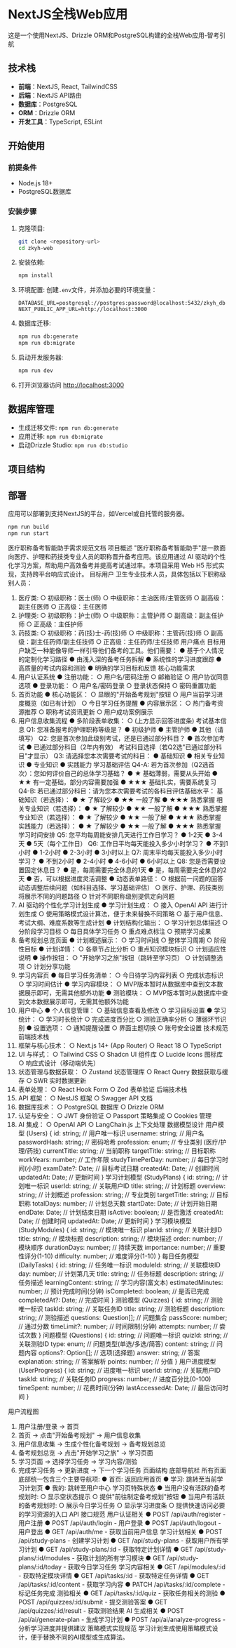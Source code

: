 # NextJS全栈Web应用

这是一个使用NextJS、Drizzle ORM和PostgreSQL构建的全栈Web应用-智考引航

## 技术栈

- **前端**：NextJS, React, TailwindCSS
- **后端**：NextJS API路由
- **数据库**：PostgreSQL
- **ORM**：Drizzle ORM
- **开发工具**：TypeScript, ESLint



## 开始使用

### 前提条件

- Node.js 18+ 
- PostgreSQL数据库

### 安装步骤

1. 克隆项目:
   ```bash
   git clone <repository-url>
   cd zkyh-web
   ```

2. 安装依赖:
   ```bash
   npm install
   ```

3. 环境配置:
   创建`.env`文件，并添加必要的环境变量：
   ```
   DATABASE_URL=postgresql://postgres:password@localhost:5432/zkyh_db
   NEXT_PUBLIC_APP_URL=http://localhost:3000
   ```

4. 数据库迁移:
   ```bash
   npm run db:generate
   npm run db:migrate
   ```

5. 启动开发服务器:
   ```bash
   npm run dev
   ```

6. 打开浏览器访问 [http://localhost:3000](http://localhost:3000)

## 数据库管理

- 生成迁移文件: `npm run db:generate`
- 应用迁移: `npm run db:migrate`
- 启动Drizzle Studio: `npm run db:studio`

## 项目结构





## 部署

应用可以部署到支持NextJS的平台，如Vercel或自托管的服务器。

```bash
npm run build
npm run start
```




医疗职称备考智能助手需求规范文档
项目概述
"医疗职称备考智能助手"是一款面向医疗、护理和药技类专业人员的职称晋升备考应用。该应用通过 AI 驱动的个性化学习方案，帮助用户高效备考并提高考试通过率。本项目采用 Web H5 形式实现，支持跨平台响应式设计。
目标用户
卫生专业技术人员，具体包括以下职称级别人员：
1. 医疗类:
  ○ 初级职称：医士(师)
  ○ 中级职称：主治医师/主管医师
  ○ 副高级：副主任医师
  ○ 正高级：主任医师
2. 护理类:
  ○ 初级职称：护士(师)
  ○ 中级职称：主管护师
  ○ 副高级：副主任护师
  ○ 正高级：主任护师
3. 药技类:
  ○ 初级职称：药(技)士-药(技)师
  ○ 中级职称：主管药(技)师
  ○ 副高级：副主任药师/副主任技师
  ○ 正高级：主任药师/主任技师
用户痛点
目标用户缺乏一种能像导师一样引导他们备考的工具。他们需要：
● 基于个人情况的定制化学习路径
● 由浅入深的备考任务拆解
● 系统性的学习进度跟踪
● 高质量的考试内容和测验
● 明确的学习目标和反馈
核心功能需求
1. 用户认证系统
● 注册功能：
  ○ 用户名/密码注册
  ○ 邮箱验证
  ○ 用户协议同意选项
● 登录功能：
  ○ 用户名/密码登录
  ○ 登录状态保持
  ○ 密码重置功能
2. 首页功能
● 核心功能区：
  ○ 显眼的"开始备考规划"按钮
  ○ 用户当前学习进度概览（如已有计划）
  ○ 今日学习任务提醒
● 内容展示区：
  ○ 热门备考资源推荐
  ○ 职称考试资讯更新
  ○ 用户成功案例展示
3. 用户信息收集流程
●  多阶段表单收集： ○ (上方显示回答进度条)
考试基本信息
Q1: 您准备报考的护理职称等级是？
● 初级护师
● 主管护师
● 其他（请填写）
Q2: 您是首次参加此级别考试，还是已通过部分科目？
● 首次参加考试
● 已通过部分科目（2年内有效）
考试科目选择（若Q2选"已通过部分科目"才显示）
Q3: 请选择您本次需要考试的科目：
● 基础知识
● 相关专业知识
● 专业知识
● 实践能力
学习基础评估
Q4-A: 若为首次参加（Q2选首次）：您如何评价自己的总体学习基础？
● ★ 基础薄弱，需要从头开始
● ★★ 有一定基础，部分内容需要加强
● ★★★ 基础扎实，需要系统复习
Q4-B: 若已通过部分科目：请为您本次需要考试的各科目评估基础水平：
基础知识（若选择）：
● ★ 了解较少
● ★★ 一般了解
● ★★★ 熟悉掌握
相关专业知识（若选择）：
● ★ 了解较少
● ★★ 一般了解
● ★★★ 熟悉掌握
专业知识（若选择）：
● ★ 了解较少
● ★★ 一般了解
● ★★★ 熟悉掌握
实践能力（若选择）：
● ★ 了解较少
● ★★ 一般了解
● ★★★ 熟悉掌握
学习时间安排
Q5: 您平均每周能安排几天进行工作日学习？
● 1-2天
● 3-4天
● 5天（每个工作日）
Q6: 工作日平均每天能投入多少小时学习？
● 不到1小时
● 1-2小时
● 2-3小时
● 3小时以上
Q7: 周末平均每天能投入多少小时学习？
● 不到2小时
● 2-4小时
● 4-6小时
● 6小时以上
Q8: 您是否需要设置固定休息日？
● 是，每周需要完全休息的1天
● 是，每周需要完全休息的2天
● 否，可以根据进度灵活调整
● 动态表单路径： ○ 根据前一问题的回答动态调整后续问题（如科目选择、学习基础评估） ○ 医疗、护理、药技类别将展示不同的问题路径 ○ 针对不同职称级别提供定向问题
4. AI 驱动的个性化学习计划生成
● 学习计划生成：
  ○ 接入 OpenAI API 进行计划生成
  ○ 使用策略模式设计算法，便于未来替换不同策略
  ○ 基于用户信息、考试大纲、难度系数等生成计划
● 计划结构化输出：
  ○ 学习计划总体描述
  ○ 分阶段学习目标
  ○ 每日具体学习任务
  ○ 重点难点标注
  ○ 预期学习成果
5. 备考规划总览页面
● 计划概述展示：
  ○ 学习时间线
  ○ 整体学习周期
  ○ 阶段性目标
● 计划详情：
  ○ 各章节占比分析
  ○ 重点知识模块标识
  ○ 计划适应性说明
● 操作按钮：
  ○ "开始学习之旅"按钮（跳转至学习页）
  ○ 计划调整选项
  ○ 计划分享功能
6. 学习内容页
● 每日学习任务清单：
  ○ 今日待学习内容列表
  ○ 完成状态标识
  ○ 学习时间估计
● 学习内容模块：
  ○ MVP版本暂时从数据库中查到文本数据展示即可，无需其他额外功能
● 测验模块：
  ○ MVP版本暂时从数据库中查到文本数据展示即可，无需其他额外功能
7. 用户中心
● 个人信息管理：
  ○ 基础信息查看及修改
  ○ 学习目标设置
● 学习统计：
  ○ 学习时长统计
  ○ 完成进度百分比
  ○ 测验正确率分析
  ○ 薄弱环节识别
● 设置选项：
  ○ 通知提醒设置
  ○ 界面主题切换
  ○ 账号安全设置
技术规范
前端技术栈
1. 框架与核心技术：
  ○ Next.js 14+ (App Router)
  ○ React 18
  ○ TypeScript
2. UI 与样式：
  ○ Tailwind CSS 
  ○ Shadcn UI 组件库
  ○ Lucide Icons 图标库
  ○ 响应式设计（移动端优先）
3. 状态管理与数据获取：
  ○ Zustand 状态管理库
  ○ React Query 数据获取与缓存
  ○ SWR 实时数据更新
4. 表单处理：
  ○ React Hook Form
  ○ Zod 表单验证
后端技术栈
1. API 框架：
  ○ NestJS 框架
  ○ Swagger API 文档
2. 数据库技术：
  ○ PostgreSQL 数据库
  ○ Drizzle ORM
3. 认证与安全：
  ○ JWT 身份验证
  ○ Passport 策略集成
  ○ Cookies 管理
4. AI 集成：
  ○ OpenAI API 
  ○ LangChain.js 上下文处理
数据模型设计
用户模型 (Users)
{
  id: string;                  // 用户唯一标识
  username: string;            // 用户名
  passwordHash: string;        // 密码哈希
  profession: enum;            // 专业类别 (医疗/护理/药技)
  currentTitle: string;        // 当前职称
  targetTitle: string;         // 目标职称
  workYears: number;           // 工作年限
  studyTimePerDay: number;     // 每日学习时间(小时)
  examDate?: Date;             // 目标考试日期
  createdAt: Date;             // 创建时间
  updatedAt: Date;             // 更新时间
}
学习计划模型 (StudyPlans)
{
  id: string;                  // 计划唯一标识
  userId: string;              // 关联用户ID
  title: string;               // 计划标题
  overview: string;            // 计划概述
  profession: string;          // 专业类别
  targetTitle: string;         // 目标职称
  totalDays: number;           // 计划总天数
  startDate: Date;             // 计划开始日期
  endDate: Date;               // 计划结束日期
  isActive: boolean;           // 是否激活
  createdAt: Date;             // 创建时间
  updatedAt: Date;             // 更新时间
}
学习模块模型 (StudyModules)
{
  id: string;                  // 模块唯一标识
  planId: string;              // 关联计划ID
  title: string;               // 模块标题
  description: string;         // 模块描述
  order: number;               // 模块顺序
  durationDays: number;        // 持续天数
  importance: number;          // 重要性评分(1-10)
  difficulty: number;          // 难度评分(1-10)
}
每日任务模型 (DailyTasks)
{
  id: string;                  // 任务唯一标识
  moduleId: string;            // 关联模块ID
  day: number;                 // 计划第几天
  title: string;               // 任务标题
  description: string;         // 任务描述
  learningContent: string;     // 学习内容(富文本)
  estimatedMinutes: number;    // 预计完成时间(分钟)
  isCompleted: boolean;        // 是否已完成
  completedAt?: Date;          // 完成时间
}
测验模型 (Quizzes)
{
  id: string;                  // 测验唯一标识
  taskId: string;              // 关联任务ID
  title: string;               // 测验标题
  description: string;         // 测验描述
  questions: Question[];       // 问题集合
  passScore: number;           // 通过分数
  timeLimit?: number;          // 时间限制(分钟)
  attempts: number;            // 尝试次数
}
问题模型 (Questions)
{
  id: string;                  // 问题唯一标识
  quizId: string;              // 关联测验ID
  type: enum;                  // 问题类型(单选/多选/简答)
  content: string;             // 问题内容
  options?: Option[];          // 选项(选择题)
  answer: string;              // 答案
  explanation: string;         // 答案解析
  points: number;              // 分值
}
用户进度模型 (UserProgress)
{
  id: string;                  // 进度唯一标识
  userId: string;              // 关联用户ID
  taskId: string;              // 关联任务ID
  progress: number;            // 进度百分比(0-100)
  timeSpent: number;           // 花费时间(分钟)
  lastAccessedAt: Date;        // 最后访问时间
}

用户流程图
1. 用户注册/登录 → 首页
2. 首页 → 点击"开始备考规划" → 用户信息收集
3. 用户信息收集 → 生成个性化备考规划 → 备考规划总览
4. 备考规划总览 → 点击"开始学习之旅" → 学习页面
5. 学习页面 → 选择学习任务 → 学习内容/测验
6. 完成学习任务 → 更新进度 → 下一个学习任务
页面结构
底部导航栏
所有页面底部统一包含三个主要导航项:
● 首页: 返回应用首页
● 学习: 跳转至当前学习计划页
● 我的: 跳转至用户中心
学习页特殊状态
● 当用户没有活跃的备考规划时:
  ○ 显示空状态提示
  ○ 提供"前往制定备考规划"按钮
● 当用户有活跃的备考规划时:
  ○ 展示今日学习任务
  ○ 显示学习进度条
  ○ 提供快速访问必要的学习资源的入口
API 接口规范
用户认证相关
● POST /api/auth/register - 用户注册
● POST /api/auth/login - 用户登录
● POST /api/auth/logout - 用户登出
● GET /api/auth/me - 获取当前用户信息
学习计划相关
● POST /api/study-plans - 创建学习计划
● GET /api/study-plans - 获取用户所有学习计划
● GET /api/study-plans/:id - 获取特定计划详情
● GET /api/study-plans/:id/modules - 获取计划的所有学习模块
● GET /api/study-plans/:id/today - 获取今日学习任务
学习内容相关
● GET /api/modules/:id - 获取特定模块详情
● GET /api/tasks/:id - 获取特定任务详情
● GET /api/tasks/:id/content - 获取学习内容
● PATCH /api/tasks/:id/complete - 标记任务完成
测验相关
● GET /api/tasks/:id/quiz - 获取任务相关的测验
● POST /api/quizzes/:id/submit - 提交测验答案
● GET /api/quizzes/:id/result - 获取测验结果
AI 生成相关
● POST /api/ai/generate-plan - 生成学习计划
● POST /api/ai/analyze-progress - 分析学习进度并提供建议
策略模式实现规范
学习计划生成使用策略模式设计，便于替换不同的AI模型或生成算法。

